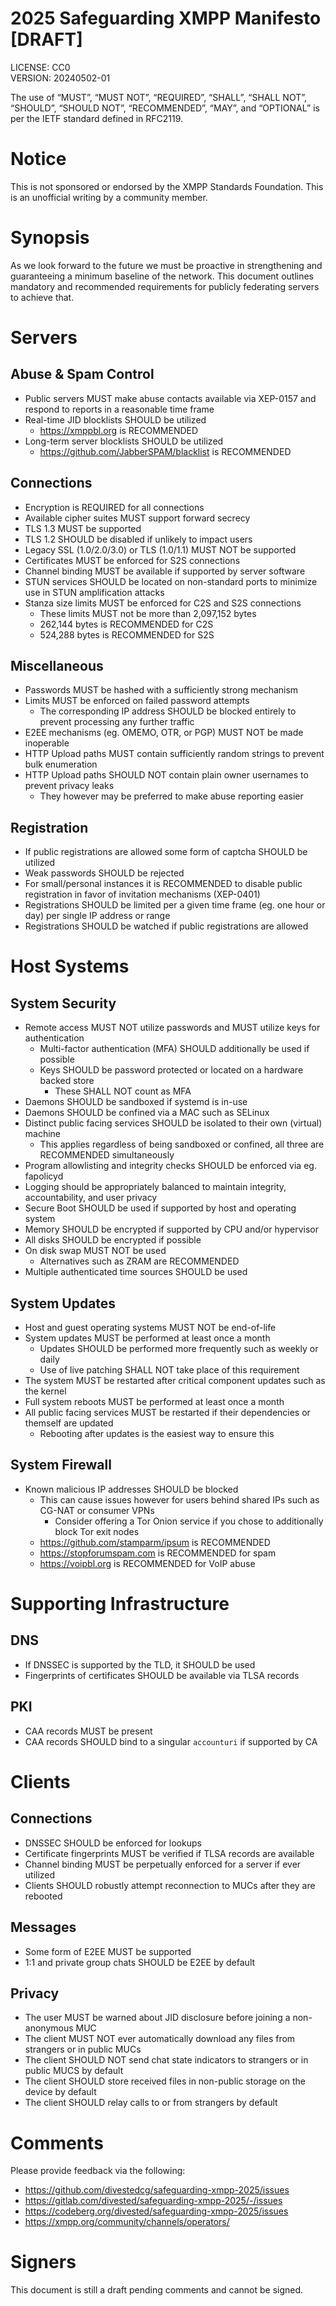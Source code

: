 # 2025 Safeguarding XMPP Manifesto [DRAFT]
LICENSE: CC0  
VERSION: 20240502-01

The use of “MUST”, “MUST NOT”, “REQUIRED”, “SHALL”, “SHALL NOT”, “SHOULD”, “SHOULD NOT”, “RECOMMENDED”, “MAY”, and “OPTIONAL” is per the IETF standard defined in RFC2119.

# Notice
This is not sponsored or endorsed by the XMPP Standards Foundation. This is an unofficial writing by a community member.

# Synopsis
As we look forward to the future we must be proactive in strengthening and guaranteeing a minimum baseline of the network.
This document outlines mandatory and recommended requirements for publicly federating servers to achieve that.

# Servers

## Abuse & Spam Control
* Public servers MUST make abuse contacts available via XEP-0157 and respond to reports in a reasonable time frame
* Real-time JID blocklists SHOULD be utilized
  * https://xmppbl.org is RECOMMENDED
* Long-term server blocklists SHOULD be utilized
  * https://github.com/JabberSPAM/blacklist is RECOMMENDED

## Connections
* Encryption is REQUIRED for all connections
* Available cipher suites MUST support forward secrecy
* TLS 1.3 MUST be supported
* TLS 1.2 SHOULD be disabled if unlikely to impact users
* Legacy SSL (1.0/2.0/3.0) or TLS (1.0/1.1) MUST NOT be supported
* Certificates MUST be enforced for S2S connections
* Channel binding MUST be available if supported by server software
* STUN services SHOULD be located on non-standard ports to minimize use in STUN amplification attacks
* Stanza size limits MUST be enforced for C2S and S2S connections
  * These limits MUST not be more than 2,097,152 bytes
  * 262,144 bytes is RECOMMENDED for C2S
  * 524,288 bytes is RECOMMENDED for S2S

## Miscellaneous
* Passwords MUST be hashed with a sufficiently strong mechanism
* Limits MUST be enforced on failed password attempts
  * The corresponding IP address SHOULD be blocked entirely to prevent processing any further traffic
* E2EE mechanisms (eg. OMEMO, OTR, or PGP) MUST NOT be made inoperable
* HTTP Upload paths MUST contain sufficiently random strings to prevent bulk enumeration
* HTTP Upload paths SHOULD NOT contain plain owner usernames to prevent privacy leaks
  * They however may be preferred to make abuse reporting easier

## Registration
* If public registrations are allowed some form of captcha SHOULD be utilized
* Weak passwords SHOULD be rejected
* For small/personal instances it is RECOMMENDED to disable public registration in favor of invitation mechanisms (XEP-0401)
* Registrations SHOULD be limited per a given time frame (eg. one hour or day) per single IP address or range
* Registrations SHOULD be watched if public registrations are allowed

# Host Systems

## System Security
* Remote access MUST NOT utilize passwords and MUST utilize keys for authentication
  * Multi-factor authentication (MFA) SHOULD additionally be used if possible
  * Keys SHOULD be password protected or located on a hardware backed store
     * These SHALL NOT count as MFA
* Daemons SHOULD be sandboxed if systemd is in-use
* Daemons SHOULD be confined via a MAC such as SELinux
* Distinct public facing services SHOULD be isolated to their own (virtual) machine
  * This applies regardless of being sandboxed or confined, all three are RECOMMENDED simultaneously
* Program allowlisting and integrity checks SHOULD be enforced via eg. fapolicyd
* Logging should be appropriately balanced to maintain integrity, accountability, and user privacy
* Secure Boot SHOULD be used if supported by host and operating system
* Memory SHOULD be encrypted if supported by CPU and/or hypervisor
* All disks SHOULD be encrypted if possible
* On disk swap MUST NOT be used
  * Alternatives such as ZRAM are RECOMMENDED
* Multiple authenticated time sources SHOULD be used

## System Updates
* Host and guest operating systems MUST NOT be end-of-life
* System updates MUST be performed at least once a month
  * Updates SHOULD be performed more frequently such as weekly or daily
  * Use of live patching SHALL NOT take place of this requirement
* The system MUST be restarted after critical component updates such as the kernel
* Full system reboots MUST be performed at least once a month
* All public facing services MUST be restarted if their dependencies or themself are updated
  * Rebooting after updates is the easiest way to ensure this

## System Firewall
* Known malicious IP addresses SHOULD be blocked
  * This can cause issues however for users behind shared IPs such as CG-NAT or consumer VPNs
     * Consider offering a Tor Onion service if you chose to additionally block Tor exit nodes
  * https://github.com/stamparm/ipsum is RECOMMENDED
  * https://stopforumspam.com is RECOMMENDED for spam
  * https://voipbl.org is RECOMMENDED for VoIP abuse

# Supporting Infrastructure

## DNS
* If DNSSEC is supported by the TLD, it SHOULD be used
* Fingerprints of certificates SHOULD be available via TLSA records

## PKI
* CAA records MUST be present
* CAA records SHOULD bind to a singular `accounturi` if supported by CA

# Clients

## Connections
* DNSSEC SHOULD be enforced for lookups
* Certificate fingerprints MUST be verified if TLSA records are available
* Channel binding MUST be perpetually enforced for a server if ever utilized
* Clients SHOULD robustly attempt reconnection to MUCs after they are rebooted

## Messages
* Some form of E2EE MUST be supported
* 1:1 and private group chats SHOULD be E2EE by default

## Privacy
* The user MUST be warned about JID disclosure before joining a non-anonymous MUC
* The client MUST NOT ever automatically download any files from strangers or in public MUCs
* The client SHOULD NOT send chat state indicators to strangers or in public MUCS by default
* The client SHOULD store received files in non-public storage on the device by default
* The client SHOULD relay calls to or from strangers by default

# Comments

Please provide feedback via the following: 

* https://github.com/divestedcg/safeguarding-xmpp-2025/issues
* https://gitlab.com/divested/safeguarding-xmpp-2025/-/issues
* https://codeberg.org/divested/safeguarding-xmpp-2025/issues
* https://xmpp.org/community/channels/operators/

# Signers

This document is still a draft pending comments and cannot be signed.
